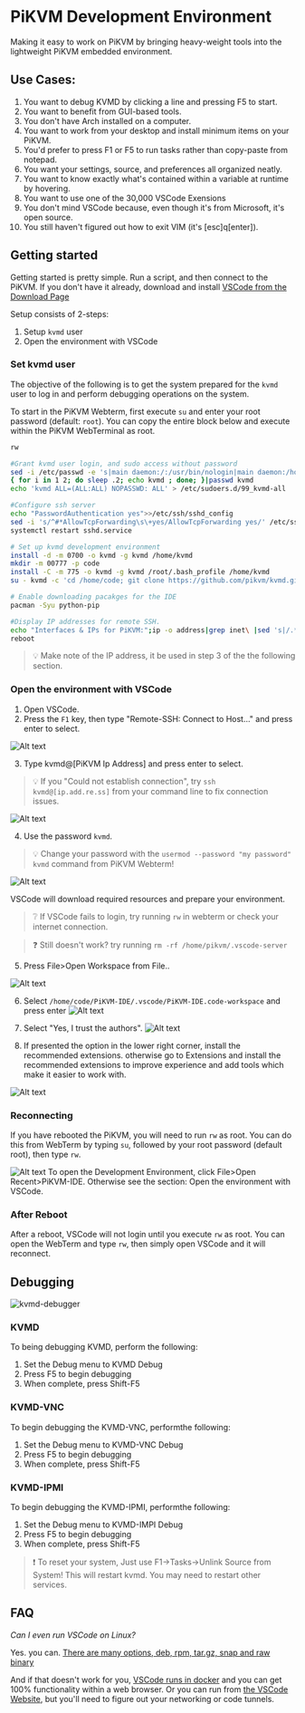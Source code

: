 # PiKVM Development Environment
Making it easy to work on PiKVM by bringing heavy-weight tools into the lightweight PiKVM embedded environment.



## Use Cases:
1. You want to debug KVMD by clicking a line and pressing F5 to start.
2. You want to benefit from GUI-based tools.
3. You don't have Arch installed on a computer.
4. You want to work from your desktop and install minimum items on your PiKVM.
5. You'd prefer to press F1 or F5 to run tasks rather than copy-paste from notepad.
6. You want your settings, source, and preferences all organized neatly.
7. You want to know exactly what's contained within a variable at runtime by hovering.
8. You want to use one of the 30,000 VSCode Exensions
9. You don't mind VSCode because, even though it's from Microsoft, it's open source.
10. You still haven't figured out how to exit VIM (it's [esc]q[enter]). 

## Getting started

Getting started is pretty simple.  Run a script, and then connect to the PiKVM. If you don't have it already, download and install [VSCode from the Download Page](https://code.visualstudio.com/download)

Setup consists of 2-steps:
1. Setup `kvmd` user
2. Open the environment with VSCode

### Set kvmd user
The objective of the following is to get the system prepared for the `kvmd` user to log in and perform debugging operations on the system.  


To start in the PiKVM Webterm, first execute `su` and enter your root password (default: `root`). 
You can copy the entire block below and execute within the PiKVM WebTerminal as root.
``` bash
rw

#Grant kvmd user login, and sudo access without password
sed -i /etc/passwd -e 's|main daemon:/:/usr/bin/nologin|main daemon:/home/kvmd:/bin/bash|g'
{ for i in 1 2; do sleep .2; echo kvmd ; done; }|passwd kvmd
echo 'kvmd ALL=(ALL:ALL) NOPASSWD: ALL' > /etc/sudoers.d/99_kvmd-all

#Configure ssh server
echo "PasswordAuthentication yes">>/etc/ssh/sshd_config
sed -i 's/^#*AllowTcpForwarding\s\+yes/AllowTcpForwarding yes/' /etc/ssh/sshd_config
systemctl restart sshd.service

# Set up kvmd development environment
install -d -m 0700 -o kvmd -g kvmd /home/kvmd
mkdir -m 00777 -p code
install -C -m 775 -o kvmd -g kvmd /root/.bash_profile /home/kvmd
su - kvmd -c 'cd /home/code; git clone https://github.com/pikvm/kvmd.git; git clone https://github.com/adamoutler/PiKVM-IDE.git'

# Enable downloading pacakges for the IDE
pacman -Syu python-pip

#Display IP addresses for remote SSH.
echo "Interfaces & IPs for PiKVM:";ip -o address|grep inet\ |sed 's|/.*||'
reboot
```
> 💡 Make note of the IP address, it  be used in step 3 of the the following section.

### Open the environment with VSCode

1. Open VSCode.
2. Press the `F1` key, then type "Remote-SSH: Connect to Host..." and press enter to select.

![Alt text](.vscode/images/remote-ssh.png)

3. Type kvmd@[PiKVM Ip Address] and press enter to select.
> 💡 If you "Could not establish connection", try `ssh kvmd@[ip.add.re.ss]` from your command line to fix connection issues.

![Alt text](.vscode/images/connecttokvmd.png)

4. Use the password `kvmd`. 
> 💡 Change your password with the `usermod --password "my password" kvmd` command from PiKVM Webterm!

![Alt text](.vscode/images/password.png)

VSCode will download required resources and prepare your environment.  
> ❔ If VSCode fails to login, try running `rw` in webterm or check your internet connection.

> ❓ Still doesn't work? try running `rm -rf /home/pikvm/.vscode-server`

5. Press File>Open Workspace from File..

![Alt text](.vscode/images/openworkspace.png)

6. Select `/home/code/PiKVM-IDE/.vscode/PiKVM-IDE.code-workspace` and press enter
![Alt text](.vscode/images/pikvmworkspace.png)


7. Select "Yes, I trust the authors". 
![Alt text](.vscode/images/trusttheauthors.png)

8. If presented the option in the lower right corner, install the recommended extensions.  otherwise go to Extensions and install the recommended extensions to improve experience and add tools which make it easier to work with.

![Alt text](.vscode/images/install%20recommended.png)

### Reconnecting
If you have rebooted the PiKVM, you will need to run `rw` as root. You can do this from WebTerm by typing `su`, followed by your root password (default root), then type `rw`.

![Alt text](.vscode/images/reopen.jpg)
To open the Development Environment, click File>Open Recent>PiKVM-IDE.  Otherwise see the section: Open the environment with VSCode.


### After Reboot
After a reboot, VSCode will not login until you execute `rw` as root.  You can open the WebTerm and type `rw`, then simply open VSCode and it will reconnect.



## Debugging

![kvmd-debugger](.vscode/images/debugger.jpg)

### KVMD
To being debugging KVMD, perform the following:

1. Set the Debug menu to KVMD Debug
2. Press F5 to begin debugging
3. When complete, press Shift-F5

### KVMD-VNC
To begin debugging the KVMD-VNC, performthe following:

1. Set the Debug menu to KVMD-VNC Debug
2. Press F5 to begin debugging
3. When complete, press Shift-F5

### KVMD-IPMI
To begin debugging the KVMD-IPMI, performthe following:

1. Set the Debug menu to KVMD-IMPI Debug
2. Press F5 to begin debugging
3. When complete, press Shift-F5

> ❗ To reset your system, Just use F1->Tasks->Unlink Source from System!  This will restart kvmd.  You may need to restart
other services.

## FAQ

*Can I even run VSCode on Linux?*

Yes. you can. [There are many options, deb, rpm, tar.gz, snap and raw binary](https://code.visualstudio.com/download)

And if that doesn't work for you, [VSCode runs in docker](https://hub.docker.com/r/linuxserver/code-server) and you can get 100% functionality within a web browser.  Or you can run from [the VSCode Website](https://vscode.dev/), but you'll need to figure out your networking or code tunnels.
